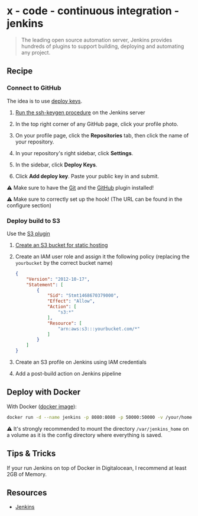 # x - code - continuous integration - jenkins

> The leading open source automation server, Jenkins provides hundreds of
> plugins to support building, deploying and automating any project.

## Recipe

### Connect to GitHub

The idea is to use [deploy keys](https://developer.github.com/guides/managing-deploy-keys/#deploy-keys).

1.  [Run the ssh-keygen procedure](https://help.github.com/articles/generating-an-ssh-key/)
    on the Jenkins server

2.  In the top right corner of any GitHub page, click your profile photo.

3.  On your profile page, click the **Repositories** tab, then click the name of
    your repository.

4.  In your repository's right sidebar, click **Settings**.

5.  In the sidebar, click **Deploy Keys**.

6.  Click **Add deploy key**. Paste your public key in and submit.

:warning: Make sure to have the [Git](https://wiki.jenkins-ci.org/display/JENKINS/Git+Plugin)
and the [GitHub](https://wiki.jenkins-ci.org/display/JENKINS/Github+Plugin)
plugin installed!

:warning: Make sure to correctly set up the hook! (The URL can be found in the
configure section)

### Deploy build to S3

Use the [S3 plugin](https://wiki.jenkins-ci.org/display/JENKINS/S3+Plugin)

1.  [Create an S3 bucket for static hosting](http://docs.aws.amazon.com/AmazonS3/latest/dev/website-hosting-custom-domain-walkthrough.html)

2.  Create an IAM user role and assign it the following policy (replacing the
    `yourbucket` by the correct bucket name)

    ```json
    {
        "Version": "2012-10-17",
        "Statement": [
            {
                "Sid": "Stmt1468670379000",
                "Effect": "Allow",
                "Action": [
                    "s3:*"
                ],
                "Resource": [
                    "arn:aws:s3:::yourbucket.com/*"
                ]
            }
        ]
    }
    ```

3.  Create an S3 profile on Jenkins using IAM credentials

4.  Add a post-build action on Jenkins pipeline

## Deploy with Docker

With Docker ([docker image](https://hub.docker.com/_/jenkins/)):

```sh
docker run -d --name jenkins -p 8080:8080 -p 50000:50000 -v /your/home:/var/jenkins_home jenkins
```

:warning: It's strongly recommended to mount the directory `/var/jenkins_home`
on a volume as it is the config directory where everything is saved.

## Tips & Tricks

If your run Jenkins on top of Docker in Digitalocean, I recommend at least 2GB
of Memory.

## Resources

*   [Jenkins](https://jenkins.io/)
